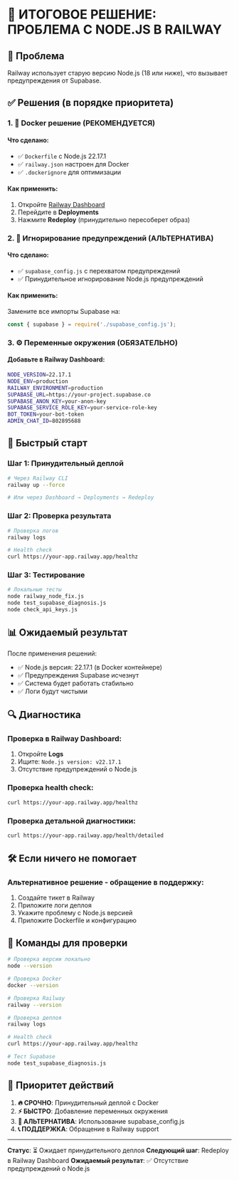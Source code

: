 # 🎯 ИТОГОВОЕ РЕШЕНИЕ: ПРОБЛЕМА С NODE.JS В RAILWAY

## 🚨 Проблема
Railway использует старую версию Node.js (18 или ниже), что вызывает предупреждения от Supabase.

## ✅ Решения (в порядке приоритета)

### 1. 🐳 Docker решение (РЕКОМЕНДУЕТСЯ)

#### Что сделано:
- ✅ `Dockerfile` с Node.js 22.17.1
- ✅ `railway.json` настроен для Docker
- ✅ `.dockerignore` для оптимизации

#### Как применить:
1. Откройте [Railway Dashboard](https://railway.com/project/db239086-d307-47e7-9c39-871df85a6403)
2. Перейдите в **Deployments**
3. Нажмите **Redeploy** (принудительно пересоберет образ)

### 2. 🔧 Игнорирование предупреждений (АЛЬТЕРНАТИВА)

#### Что сделано:
- ✅ `supabase_config.js` с перехватом предупреждений
- ✅ Принудительное игнорирование Node.js предупреждений

#### Как применить:
Замените все импорты Supabase на:
```javascript
const { supabase } = require('./supabase_config.js');
```

### 3. ⚙️ Переменные окружения (ОБЯЗАТЕЛЬНО)

#### Добавьте в Railway Dashboard:
```bash
NODE_VERSION=22.17.1
NODE_ENV=production
RAILWAY_ENVIRONMENT=production
SUPABASE_URL=https://your-project.supabase.co
SUPABASE_ANON_KEY=your-anon-key
SUPABASE_SERVICE_ROLE_KEY=your-service-role-key
BOT_TOKEN=your-bot-token
ADMIN_CHAT_ID=802895688
```

## 🚀 Быстрый старт

### Шаг 1: Принудительный деплой
```bash
# Через Railway CLI
railway up --force

# Или через Dashboard → Deployments → Redeploy
```

### Шаг 2: Проверка результата
```bash
# Проверка логов
railway logs

# Health check
curl https://your-app.railway.app/healthz
```

### Шаг 3: Тестирование
```bash
# Локальные тесты
node railway_node_fix.js
node test_supabase_diagnosis.js
node check_api_keys.js
```

## 📊 Ожидаемый результат

После применения решений:
- ✅ Node.js версия: 22.17.1 (в Docker контейнере)
- ✅ Предупреждения Supabase исчезнут
- ✅ Система будет работать стабильно
- ✅ Логи будут чистыми

## 🔍 Диагностика

### Проверка в Railway Dashboard:
1. Откройте **Logs**
2. Ищите: `Node.js version: v22.17.1`
3. Отсутствие предупреждений о Node.js

### Проверка health check:
```bash
curl https://your-app.railway.app/healthz
```

### Проверка детальной диагностики:
```bash
curl https://your-app.railway.app/health/detailed
```

## 🛠️ Если ничего не помогает

### Альтернативное решение - обращение в поддержку:
1. Создайте тикет в Railway
2. Приложите логи деплоя
3. Укажите проблему с Node.js версией
4. Приложите Dockerfile и конфигурацию

## 📝 Команды для проверки

```bash
# Проверка версии локально
node --version

# Проверка Docker
docker --version

# Проверка Railway
railway --version

# Проверка деплоя
railway logs

# Health check
curl https://your-app.railway.app/healthz

# Тест Supabase
node test_supabase_diagnosis.js
```

## 🎯 Приоритет действий

1. **🔥 СРОЧНО**: Принудительный деплой с Docker
2. **⚡ БЫСТРО**: Добавление переменных окружения
3. **🔧 АЛЬТЕРНАТИВА**: Использование supabase_config.js
4. **📞 ПОДДЕРЖКА**: Обращение в Railway support

---

**Статус**: ⏳ Ожидает принудительного деплоя
**Следующий шаг**: Redeploy в Railway Dashboard
**Ожидаемый результат**: ✅ Отсутствие предупреждений о Node.js 